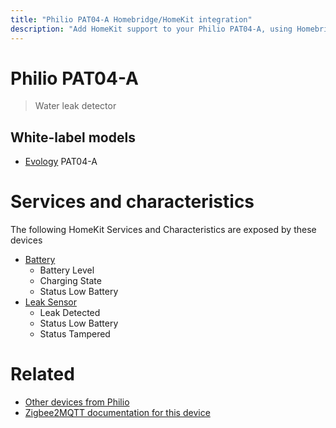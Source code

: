 ```yaml
---
title: "Philio PAT04-A Homebridge/HomeKit integration"
description: "Add HomeKit support to your Philio PAT04-A, using Homebridge, Zigbee2MQTT and homebridge-z2m."
---
```

<!---
This file has been GENERATED using src/docgen/docgen.ts
DO NOT EDIT THIS FILE MANUALLY!
-->
# Philio PAT04-A
> Water leak detector


## White-label models
* [Evology](../index.md#evology) PAT04-A

# Services and characteristics
The following HomeKit Services and Characteristics are exposed by
these devices

* [Battery](../../battery.md)
  * Battery Level
  * Charging State
  * Status Low Battery
* [Leak Sensor](../../sensors.md)
  * Leak Detected
  * Status Low Battery
  * Status Tampered


# Related
* [Other devices from Philio](../index.md#philio)
* [Zigbee2MQTT documentation for this device](https://www.zigbee2mqtt.io/devices/PAT04-A.html)